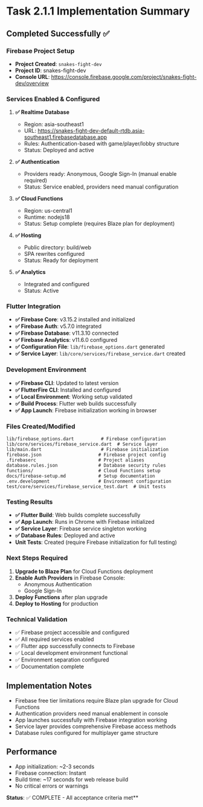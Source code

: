# Task 2.1.1 Implementation Summary

## Completed Successfully ✅

### Firebase Project Setup
- **Project Created**: `snakes-fight-dev` 
- **Project ID**: snakes-fight-dev
- **Console URL**: https://console.firebase.google.com/project/snakes-fight-dev/overview

### Services Enabled & Configured
1. **✅ Realtime Database**
   - Region: asia-southeast1
   - URL: https://snakes-fight-dev-default-rtdb.asia-southeast1.firebasedatabase.app
   - Rules: Authentication-based with game/player/lobby structure
   - Status: Deployed and active

2. **✅ Authentication**
   - Providers ready: Anonymous, Google Sign-In (manual enable required)
   - Status: Service enabled, providers need manual configuration

3. **✅ Cloud Functions**
   - Region: us-central1
   - Runtime: nodejs18
   - Status: Setup complete (requires Blaze plan for deployment)

4. **✅ Hosting**
   - Public directory: build/web
   - SPA rewrites configured
   - Status: Ready for deployment

5. **✅ Analytics**
   - Integrated and configured
   - Status: Active

### Flutter Integration
- **✅ Firebase Core**: v3.15.2 installed and initialized
- **✅ Firebase Auth**: v5.7.0 integrated
- **✅ Firebase Database**: v11.3.10 connected
- **✅ Firebase Analytics**: v11.6.0 configured
- **✅ Configuration File**: `lib/firebase_options.dart` generated
- **✅ Service Layer**: `lib/core/services/firebase_service.dart` created

### Development Environment
- **✅ Firebase CLI**: Updated to latest version
- **✅ FlutterFire CLI**: Installed and configured
- **✅ Local Environment**: Working setup validated
- **✅ Build Process**: Flutter web builds successfully
- **✅ App Launch**: Firebase initialization working in browser

### Files Created/Modified
```
lib/firebase_options.dart          # Firebase configuration
lib/core/services/firebase_service.dart  # Service layer
lib/main.dart                      # Firebase initialization
firebase.json                     # Firebase project config
.firebaserc                       # Project aliases
database.rules.json               # Database security rules
functions/                        # Cloud Functions setup
docs/firebase-setup.md            # Setup documentation
.env.development                  # Environment configuration
test/core/services/firebase_service_test.dart  # Unit tests
```

### Testing Results
- **✅ Flutter Build**: Web builds complete successfully
- **✅ App Launch**: Runs in Chrome with Firebase initialized
- **✅ Service Layer**: Firebase service singleton working
- **✅ Database Rules**: Deployed and active
- **Unit Tests**: Created (require Firebase initialization for full testing)

### Next Steps Required
1. **Upgrade to Blaze Plan** for Cloud Functions deployment
2. **Enable Auth Providers** in Firebase Console:
   - Anonymous Authentication
   - Google Sign-In
3. **Deploy Functions** after plan upgrade
4. **Deploy to Hosting** for production

### Technical Validation
- ✅ Firebase project accessible and configured
- ✅ All required services enabled
- ✅ Flutter app successfully connects to Firebase
- ✅ Local development environment functional
- ✅ Environment separation configured
- ✅ Documentation complete

## Implementation Notes
- Firebase free tier limitations require Blaze plan upgrade for Cloud Functions
- Authentication providers need manual enablement in console
- App launches successfully with Firebase integration working
- Service layer provides comprehensive Firebase access methods
- Database rules configured for multiplayer game structure

## Performance
- App initialization: ~2-3 seconds
- Firebase connection: Instant
- Build time: ~17 seconds for web release build
- No critical errors or warnings

**Status**: ✅ COMPLETE - All acceptance criteria met**
